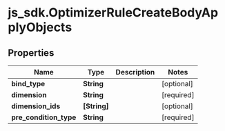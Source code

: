 # js_sdk.OptimizerRuleCreateBodyApplyObjects

## Properties
Name | Type | Description | Notes
------------ | ------------- | ------------- | -------------
**bind_type** | **String** |  | [optional] 
**dimension** | **String** |  | [required] 
**dimension_ids** | **[String]** |  | [optional] 
**pre_condition_type** | **String** |  | [required] 
